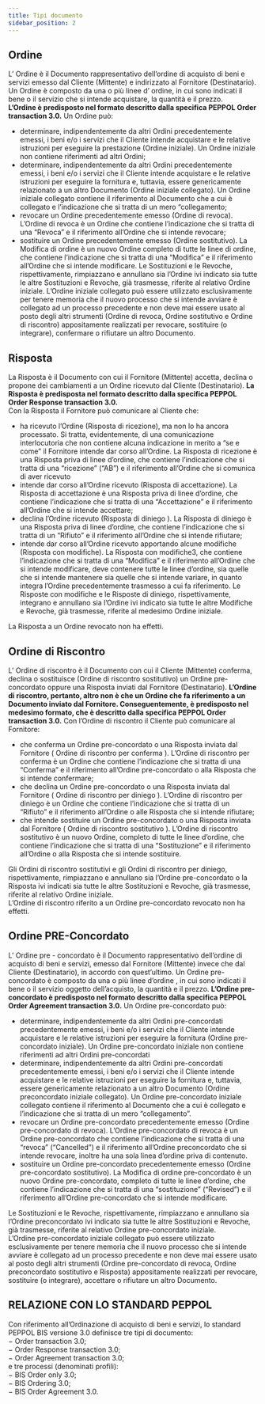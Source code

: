 ```yaml
---
title: Tipi documento
sidebar_position: 2
---
```


## Ordine

L’ Ordine è il Documento rappresentativo dell’ordine di acquisto di beni e servizi emesso dal 
Cliente (Mittente) e indirizzato al Fornitore (Destinatario). Un Ordine è composto da una o più 
linee d’ ordine, in cui sono indicati il bene o il servizio che si intende acquistare, la quantità e il 
prezzo.        
**L’Ordine è predisposto nel formato descritto dalla specifica PEPPOL Order transaction 3.0.**
Un Ordine può: 
- determinare, indipendentemente da altri Ordini precedentemente emessi, i beni e/o i servizi 
che il Cliente intende acquistare e le relative istruzioni per eseguire la prestazione (Ordine 
iniziale). Un Ordine iniziale non contiene riferimenti ad altri Ordini; 
- determinare, indipendentemente da altri Ordini precedentemente emessi, i beni e/o i servizi 
che il Cliente intende acquistare e le relative istruzioni per eseguire la fornitura e, tuttavia, 
essere genericamente relazionato a un altro Documento (Ordine iniziale collegato). Un 
Ordine iniziale collegato contiene il riferimento al Documento che a cui è collegato e 
l’indicazione che si tratta di un mero “collegamento;
- revocare un Ordine precedentemente emesso (Ordine di revoca). L’Ordine di revoca è un 
Ordine che contiene l’indicazione che si tratta di una “Revoca” e il riferimento all’Ordine 
che si intende revocare; 
- sostituire un Ordine precedentemente emesso (Ordine sostitutivo). La Modifica di ordine 
è un nuovo Ordine completo di tutte le linee di ordine, che contiene l’indicazione che si 
tratta di una “Modifica” e il riferimento all’Ordine che si intende modificare. 
Le Sostituzioni e le Revoche, rispettivamente, rimpiazzano e annullano sia l’Ordine ivi indicato 
sia tutte le altre Sostituzioni e Revoche, già trasmesse, riferite al relativo Ordine iniziale. 
L’Ordine iniziale collegato può essere utilizzato esclusivamente per tenere memoria che il nuovo 
processo che si intende avviare è collegato ad un processo precedente e non deve mai essere usato 
al posto degli altri strumenti (Ordine di revoca, Ordine sostitutivo e Ordine di riscontro) 
appositamente realizzati per revocare, sostituire (o integrare), confermare o rifiutare un altro 
Documento.

## Risposta

La Risposta è il Documento con cui il Fornitore (Mittente) accetta, declina o propone dei 
cambiamenti a un Ordine ricevuto dal Cliente (Destinatario). 
**La Risposta è predisposta nel formato descritto dalla specifica PEPPOL Order Response transaction 3.0.**     
Con la Risposta il Fornitore può comunicare al Cliente che: 
- ha ricevuto l’Ordine (Risposta di ricezione), ma non lo ha ancora processato. Si tratta, 
evidentemente, di una comunicazione interlocutoria che non contiene alcuna indicazione 
in merito a “se e come” il Fornitore intende dar corso all’Ordine. La Risposta di ricezione 
è una Risposta priva di linee d’ordine, che contiene l’indicazione che si tratta di una 
“ricezione” (“AB”) e il riferimento all’Ordine che si comunica di aver ricevuto 
- intende dar corso all’Ordine ricevuto (Risposta di accettazione). La Risposta di 
accettazione è una Risposta priva di linee d’ordine, che contiene l’indicazione che si 
tratta di una “Accettazione” e il riferimento all’Ordine che si intende accettare; 
- declina l’Ordine ricevuto (Risposta di diniego ). La Risposta di diniego è una Risposta 
priva di linee d’ordine, che contiene l’indicazione che si tratta di un “Rifiuto” e il 
riferimento all’Ordine che si intende rifiutare; 
- intende dar corso all’Ordine ricevuto apportando alcune modifiche (Risposta con 
modifiche). La Risposta con modifiche3, che contiene l’indicazione che si tratta di una 
“Modifica” e il riferimento all’Ordine che si intende modificare, deve contenere tutte le 
linee d’ordine, sia quelle che si intende mantenere sia quelle che si intende variare, in 
quanto integra l’Ordine precedentemente trasmesso a cui fa riferimento. 
Le Risposte con modifiche e le Risposte di diniego, rispettivamente, integrano e annullano sia 
l’Ordine ivi indicato sia tutte le altre Modifiche e Revoche, già trasmesse, riferite al medesimo 
Ordine iniziale.       

La Risposta a un Ordine revocato non ha effetti.

## Ordine di Riscontro

L’ Ordine di riscontro è il Documento con cui il Cliente (Mittente) conferma, declina o sostituisce 
(Ordine di riscontro sostitutivo) un Ordine pre-concordato oppure una Risposta inviati dal 
Fornitore (Destinatario). 
**L’Ordine di riscontro, pertanto, altro non è che un Ordine che fa riferimento a un Documento inviato dal Fornitore. Conseguentemente, è predisposto nel medesimo formato, che è descritto dalla specifica PEPPOL Order transaction 3.0.**
Con l’Ordine di riscontro il Cliente può comunicare al Fornitore: 
- che conferma un Ordine pre-concordato o una Risposta inviata dal Fornitore ( Ordine di 
riscontro per conferma ). L’Ordine di riscontro per conferma è un Ordine che contiene 
l’indicazione che si tratta di una “Conferma” e il riferimento all’Ordine pre-concordato o 
alla Risposta che si intende confermare; 
- che declina un Ordine pre-concordato o una Risposta inviata dal Fornitore ( Ordine di 
riscontro per diniego ). L’Ordine di riscontro per diniego è un Ordine che contiene 
l’indicazione che si tratta di un “Rifiuto” e il riferimento all’Ordine o alle Risposta che si 
intende rifiutare; 
- che intende sostituire un Ordine pre-concordato o una Risposta inviata dal Fornitore ( 
Ordine di riscontro sostitutivo ). L’Ordine di riscontro sostitutivo è un nuovo Ordine, 
completo di tutte le linee d’ordine, che contiene l’indicazione che si tratta di una 
“Sostituzione” e il riferimento all’Ordine o alla Risposta che si intende sostituire.        

Gli Ordini di riscontro sostitutivi e gli Ordini di riscontro per diniego, rispettivamente, rimpiazzano 
e annullano sia l’Ordine pre-concordato o la Risposta ivi indicati sia tutte le altre Sostituzioni e 
Revoche, già trasmesse, riferite al relativo Ordine iniziale.      
L’Ordine di riscontro riferito a un Ordine pre-concordato revocato non ha effetti.

## Ordine PRE-Concordato

L’ Ordine pre - concordato è il Documento rappresentativo dell’ordine di acquisto di beni e servizi, 
emesso dal Fornitore (Mittente) invece che dal Cliente (Destinatario), in accordo con quest’ultimo. 
Un Ordine pre-concordato è composto da una o più linee d’ordine , in cui sono indicati il bene o il 
servizio oggetto dell’acquisto, la quantità e il prezzo. 
**L’Ordine pre-concordato è predisposto nel formato descritto dalla specifica PEPPOL Order Agreement transaction 3.0.**
Un Ordine pre-concordato può: 
- determinare, indipendentemente da altri Ordini pre-concordati precedentemente emessi, i 
beni e/o i servizi che il Cliente intende acquistare e le relative istruzioni per eseguire la 
fornitura (Ordine pre-concordato iniziale). Un Ordine pre-concordato iniziale non 
contiene riferimenti ad altri Ordini pre-concordati
- determinare, indipendentemente da altri Ordini pre-concordati precedentemente emessi, i 
beni e/o i servizi che il Cliente intende acquistare e le relative istruzioni per eseguire la 
fornitura e, tuttavia, essere genericamente relazionato a un altro Documento (Ordine preconcordato iniziale collegato). Un Ordine pre-concordato iniziale collegato contiene il 
riferimento al Documento che a cui è collegato e l’indicazione che si tratta di un mero 
“collegamento”. 
- revocare un Ordine pre-concordato precedentemente emesso (Ordine pre-concordato di 
revoca). L’Ordine pre-concordato di revoca è un Ordine pre-concordato che contiene 
l’indicazione che si tratta di una “revoca” (“Cancelled”) e il riferimento all’Ordine preconcordato che si intende revocare, inoltre ha una sola linea d’ordine priva di contenuto.
- sostituire un Ordine pre-concordato precedentemente emesso (Ordine pre-concordato 
sostitutivo). La Modifica di ordine pre-concordato è un nuovo Ordine pre-concordato, 
completo di tutte le linee d’ordine, che contiene l’indicazione che si tratta di una 
“sostituzione” (“Revised”) e il riferimento all’Ordine pre-concordato che si intende 
modificare.        

Le Sostituzioni e le Revoche, rispettivamente, rimpiazzano e annullano sia l’Ordine preconcordato ivi indicato sia tutte le altre Sostituzioni e Revoche, già trasmesse, riferite al relativo 
Ordine pre-concordato iniziale.        
L’Ordine pre-concordato iniziale collegato può essere utilizzato esclusivamente per tenere 
memoria che il nuovo processo che si intende avviare è collegato ad un processo precedente e non 
deve mai essere usato al posto degli altri strumenti (Ordine pre-concordato di revoca, Ordine preconcordato sostitutivo e Risposta) appositamente realizzati per revocare, sostituire (o integrare), 
accettare o rifiutare un altro Documento.

## RELAZIONE CON LO STANDARD PEPPOL

Con riferimento all’Ordinazione di acquisto di beni e servizi, lo standard PEPPOL BIS versione 
3.0 definisce tre tipi di documento:        
− Order transaction 3.0;       
− Order Response transaction 3.0;     
− Order Agreement transaction 3.0;       
e tre processi (denominati profili):      
− BIS Order only 3.0;     
− BIS Ordering 3.0;      
− BIS Order Agreement 3.0.